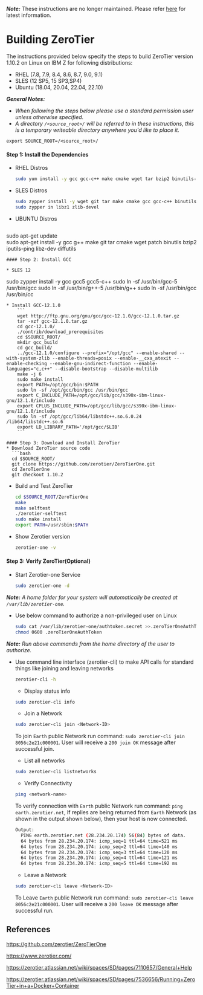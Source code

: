 _**Note:**_ These instructions are no longer maintained. Please refer [here](https://www.ibm.com/community/z/open-source-software/) for latest information.

# Building ZeroTier

The instructions provided below specify the steps to build ZeroTier version 1.10.2 on Linux on IBM Z for following distributions:

* RHEL (7.8, 7.9, 8.4, 8.6, 8.7, 9.0, 9.1)
* SLES (12 SP5, 15 SP3,SP4)
* Ubuntu (18.04, 20.04, 22.04, 22.10)

_**General Notes:**_ 	 
* _When following the steps below please use a standard permission user unless otherwise specified._
* _A directory `/<source_root>/` will be referred to in these instructions, this is a temporary writeable directory anywhere you'd like to place it._
```
export SOURCE_ROOT=/<source_root>/
```
#### Step 1: Install the Dependencies 

* RHEL Distros
  ```bash
  sudo yum install -y gcc gcc-c++ make cmake wget tar bzip2 binutils-devel git patch iputils zlib-devel diffutils
  ```
* SLES Distros
  ```bash
  sudo zypper install -y wget git tar make cmake gcc gcc-c++ binutils-devel patch which bzip2 iputils
  sudo zypper in libz1 zlib-devel
  ```
* UBUNTU Distros
  ```
sudo apt-get update  
sudo apt-get install -y gcc g++ make git tar cmake wget patch binutils bzip2 iputils-ping libz-dev diffutils
  ```
#### Step 2: Install GCC

* SLES 12
```
sudo zypper install -y gcc gcc5 gcc5-c++
sudo ln -sf /usr/bin/gcc-5 /usr/bin/gcc
sudo ln -sf /usr/bin/g++-5 /usr/bin/g++
sudo ln -sf /usr/bin/gcc /usr/bin/cc
```
* Install GCC-12.1.0
	```
	wget http://ftp.gnu.org/gnu/gcc/gcc-12.1.0/gcc-12.1.0.tar.gz
	tar -xzf gcc-12.1.0.tar.gz  
	cd gcc-12.1.0/  
	./contrib/download_prerequisites  
	cd $SOURCE_ROOT/  
	mkdir gcc_build  
	cd gcc_build/  
	../gcc-12.1.0/configure --prefix="/opt/gcc" --enable-shared --with-system-zlib --enable-threads=posix --enable-__cxa_atexit --enable-checking --enable-gnu-indirect-function --enable-languages="c,c++" --disable-bootstrap --disable-multilib  
	make -j 6 
	sudo make install  
	export PATH=/opt/gcc/bin:$PATH  
	sudo ln -sf /opt/gcc/bin/gcc /usr/bin/gcc
	export C_INCLUDE_PATH=/opt/gcc/lib/gcc/s390x-ibm-linux-gnu/12.1.0/include  
	export CPLUS_INCLUDE_PATH=/opt/gcc/lib/gcc/s390x-ibm-linux-gnu/12.1.0/include
	sudo ln -sf /opt/gcc/lib64/libstdc++.so.6.0.24 /lib64/libstdc++.so.6
	export LD_LIBRARY_PATH='/opt/gcc/$LIB'
	```

#### Step 3: Download and Install ZeroTier
* Download ZeroTier source code
  ```bash
  cd $SOURCE_ROOT/
  git clone https://github.com/zerotier/ZeroTierOne.git
  cd ZeroTierOne
  git checkout 1.10.2
  ```
* Build and Test ZeroTier  
  ```bash  
  cd $SOURCE_ROOT/ZeroTierOne
  make
  make selftest
  ./zerotier-selftest
  sudo make install
  export PATH=/usr/sbin:$PATH
  ```
* Show Zerotier version
  ```bash
  zerotier-one -v
  ```

#### Step 3:  Verify ZeroTier(Optional)  
* Start Zerotier-one Service
  ```bash
  sudo zerotier-one -d
  ```  
_**Note:** A home folder for your system will automatically be created at `/var/lib/zerotier-one`._

* Use below command to authorize a non-privileged user on Linux
  ```bash
  sudo cat /var/lib/zerotier-one/authtoken.secret >>.zeroTierOneAuthToken
  chmod 0600 .zeroTierOneAuthToken
  ```
_**Note:** Run above commands from the home directory of the user to authorize._

* Use command line interface (zerotier-cli) to make API calls for standard things like joining and leaving networks
  ```bash
  zerotier-cli -h
  ```

  * Display status info
  ```bash
  sudo zerotier-cli info
  ```
	
  * Join a Network
  ```bash
  sudo zerotier-cli join <Network-ID>
  ```
  To join `Earth` public Network run command: `sudo zerotier-cli join 8056c2e21c000001`. User will receive a `200 join OK` message after successful join.

  * List all networks
  ```bash
  sudo zerotier-cli listnetworks
  ```

  * Verify Connectivity
  ```bash
  ping <network-name>
  ```
  To verify connection with `Earth` public Network run command: `ping earth.zerotier.net`, If replies are being returned from `Earth` Network (as shown in the output shown below), then your host is now connected.  
  ```bash
  Output:
	PING earth.zerotier.net (28.234.20.174) 56(84) bytes of data.
	64 bytes from 28.234.20.174: icmp_seq=1 ttl=64 time=521 ms
	64 bytes from 28.234.20.174: icmp_seq=2 ttl=64 time=140 ms
	64 bytes from 28.234.20.174: icmp_seq=3 ttl=64 time=120 ms
	64 bytes from 28.234.20.174: icmp_seq=4 ttl=64 time=121 ms
	64 bytes from 28.234.20.174: icmp_seq=5 ttl=64 time=192 ms
  ```
  
  * Leave a Network
  ```bash
  sudo zerotier-cli leave <Network-ID>
  ```
  To Leave `Earth` public Network run command: `sudo zerotier-cli leave 8056c2e21c000001`. User will receive a `200 leave OK` message after successful run.   
  
## References
https://github.com/zerotier/ZeroTierOne

https://www.zerotier.com/

https://zerotier.atlassian.net/wiki/spaces/SD/pages/7110657/General+Help

https://zerotier.atlassian.net/wiki/spaces/SD/pages/7536656/Running+ZeroTier+in+a+Docker+Container
